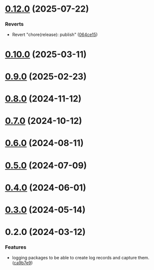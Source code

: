 # [0.12.0](https://github.com/rango-exchange/rango-client/compare/logging-sentry@0.11.0...logging-sentry@0.12.0) (2025-07-22)


### Reverts

* Revert "chore(release): publish" ([064ce15](https://github.com/rango-exchange/rango-client/commit/064ce157a2f819856f647f83aeb1c0410542e8d7))



# [0.10.0](https://github.com/rango-exchange/rango-client/compare/logging-sentry@0.9.0...logging-sentry@0.10.0) (2025-03-11)



# [0.9.0](https://github.com/rango-exchange/rango-client/compare/logging-sentry@0.8.0...logging-sentry@0.9.0) (2025-02-23)



# [0.8.0](https://github.com/rango-exchange/rango-client/compare/logging-sentry@0.7.0...logging-sentry@0.8.0) (2024-11-12)



# [0.7.0](https://github.com/rango-exchange/rango-client/compare/logging-sentry@0.6.0...logging-sentry@0.7.0) (2024-10-12)



# [0.6.0](https://github.com/rango-exchange/rango-client/compare/logging-sentry@0.5.0...logging-sentry@0.6.0) (2024-08-11)



# [0.5.0](https://github.com/rango-exchange/rango-client/compare/logging-sentry@0.3.0...logging-sentry@0.5.0) (2024-07-09)



# [0.4.0](https://github.com/rango-exchange/rango-client/compare/logging-sentry@0.3.0...logging-sentry@0.4.0) (2024-06-01)



# [0.3.0](https://github.com/rango-exchange/rango-client/compare/logging-sentry@0.2.0...logging-sentry@0.3.0) (2024-05-14)



# 0.2.0 (2024-03-12)


### Features

* logging packages to be able to create log records and capture them. ([ca9b7e9](https://github.com/rango-exchange/rango-client/commit/ca9b7e918d67bf0d93e5b8313264c5984f3adb4e))



